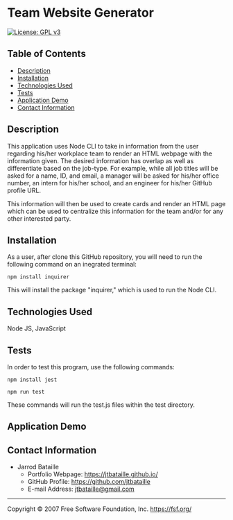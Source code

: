 # Team Website Generator
[![License: GPL v3](https://img.shields.io/badge/License-GPLv3-blue.svg)](https://www.gnu.org/licenses/gpl-3.0)

## Table of Contents
* [Description](#description)
* [Installation](#description)
* [Technologies Used](#technologies-used)
* [Tests](#tests)
* [Application Demo](#application-demo)
* [Contact Information](#contact-information)

## Description
This application uses Node CLI to take in information from the user regarding his/her workplace team to render an HTML webpage with the information given. The desired information has overlap as well as differentiate based on the job-type. For example, while all job titles will be asked for a name, ID, and email, a manager will be asked for his/her office number, an intern for his/her school, and an engineer for his/her GitHub profile URL.

This information will then be used to create cards and render an HTML page which can be used to centralize this information for the team and/or for any other interested party.

## Installation
As a user, after clone this GitHub repository, you will need to run the following command on an inegrated terminal:

<code>npm install inquirer</code>

This will install the package "inquirer," which is used to run the Node CLI.

## Technologies Used
Node JS, JavaScript

## Tests
In order to test this program, use the following commands:

<code>npm install jest</code>

<code>npm run test</code>

These commands will run the test.js files within the test directory.

## Application Demo


## Contact Information
* Jarrod Bataille
  * Portfolio Webpage: https://jtbataille.github.io/
  * GitHub Profile: https://github.com/jtbataille
  * E-mail Address: jtbataille@gmail.com

- - -
Copyright © 2007 Free Software Foundation, Inc. <https://fsf.org/>

